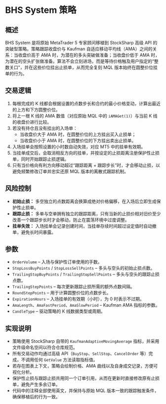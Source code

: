 # BHS System 策略

## 概述

BHS System 是将原始 MetaTrader 5 专家顾问移植到 StockSharp 高级 API 的突破型策略。策略跟踪收盘价与 Kaufman 自适应移动平均线（AMA）之间的关系：当收盘价高于 AMA 时，为潜在的多头突破做准备；当收盘价低于 AMA 时，为潜在的空头扩张做准备。算法不会立刻进场，而是等待价格触及用户指定的“整数关口”，并在这些价位挂出止损单，从而完全复刻 MQL 版本始终在圆整价位挂单的行为。

## 交易逻辑

1. 每根完成的 K 线都会根据设置的点数步长和合约的最小价格变动，计算出最近的上方和下方圆整价位。
2. 将上一根 K 线的 AMA 数值（对应原始 MQL 中的 `iAMAGet(1)`）与当前 K 线的收盘价进行比较。
3. 若没有持仓且没有挂出的入场单：
   - 当收盘价大于 AMA 时，在圆整价位的上方挂出买入止损单；
   - 当收盘价小于 AMA 时，在圆整价位的下方挂出卖出止损单。
4. 入场挂单会按照设置的小时数自动失效，对应 MT5 中的挂单有效期。
5. 当挂单成交后，会取消相反方向的挂单，并按设定的止损距离注册保护性止损单，同时开始跟踪止损逻辑。
6. 只有当价格向有利方向移动超过“跟踪距离 + 跟踪步长”时，才会移动止损，以避免频繁修改订单并忠实还原 MQL 版本的离散式跟踪机制。

## 风险控制

- **初始止损：** 多空独立的点数距离会换算成绝对价格偏移，在入场后立即生成保护性止损单。
- **跟踪止损：** 多单与空单拥有独立的跟踪距离，只有当新的止损价相对旧价至少改善一个跟踪步长时才会移动，防止在震荡环境中过度调整。
- **挂单失效：** 入场挂单会记录创建时间，当挂单存续时间超过设定值时自动撤单，避免长时间暴露。

## 参数

- `OrderVolume` – 入场与保护性订单使用的手数。
- `StopLossBuyPoints` / `StopLossSellPoints` – 多头与空头的初始止损点数。
- `TrailingStopBuyPoints` / `TrailingStopSellPoints` – 多头与空头的跟踪止损点数。
- `TrailingStepPoints` – 每次更新跟踪止损所需的额外点数间隔。
- `RoundStepPoints` – 用于计算圆整价位的点数步长。
- `ExpirationHours` – 入场挂单的有效期（小时），为 0 时表示不过期。
- `AmaLength`、`AmaFastPeriod`、`AmaSlowPeriod` – Kaufman AMA 指标的参数。
- `CandleType` – 驱动策略的 K 线数据类型或周期。

## 实现说明

- 策略使用 StockSharp 自带的 `KaufmanAdaptiveMovingAverage` 指标，并采用文件级命名空间以符合仓库规范。
- 所有交易动作均通过高级 API（`BuyStop`、`SellStop`、`CancelOrder` 等）完成，不调用任何 `GetValue` 方法读取指标值。
- 若存在图表上下文，策略会绘制价格、AMA 曲线以及自身成交记录，方便可视化分析。
- 保护性止损与跟踪止损共用同一个订单引用，从而在更新时直接修改原有止损单，避免产生多余订单。
- 代码中的注释全部使用英文，并保持与原始 MQL 版本一致的跟踪触发条件，确保移植后的行为一致。
